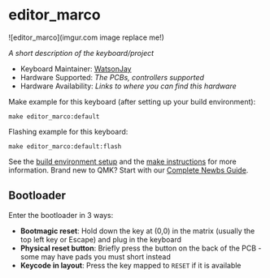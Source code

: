 # editor_marco

![editor_marco](imgur.com image replace me!)

*A short description of the keyboard/project*

* Keyboard Maintainer: [WatsonJay](https://github.com/WatsonJay)
* Hardware Supported: *The PCBs, controllers supported*
* Hardware Availability: *Links to where you can find this hardware*

Make example for this keyboard (after setting up your build environment):

    make editor_marco:default

Flashing example for this keyboard:

    make editor_marco:default:flash

See the [build environment setup](https://docs.qmk.fm/#/getting_started_build_tools) and the [make instructions](https://docs.qmk.fm/#/getting_started_make_guide) for more information. Brand new to QMK? Start with our [Complete Newbs Guide](https://docs.qmk.fm/#/newbs).

## Bootloader

Enter the bootloader in 3 ways:

* **Bootmagic reset**: Hold down the key at (0,0) in the matrix (usually the top left key or Escape) and plug in the keyboard
* **Physical reset button**: Briefly press the button on the back of the PCB - some may have pads you must short instead
* **Keycode in layout**: Press the key mapped to `RESET` if it is available
